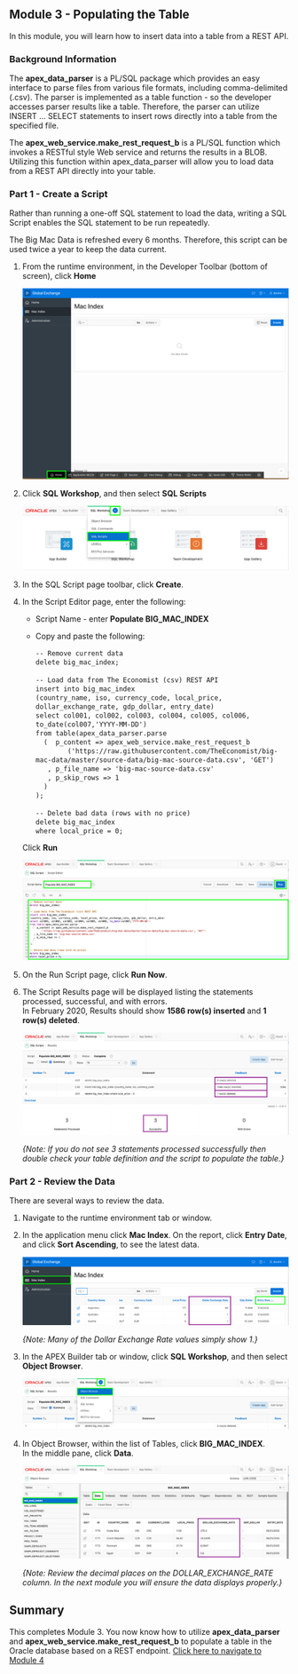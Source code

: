 ## Module 3 - Populating the Table

In this module, you will learn how to insert data into a table from a REST API. 

### Background Information

The **apex\_data_parser** is a PL/SQL package which provides an easy interface to parse files from various file formats, including comma-delimited (.csv). The parser is implemented as a table function - so the developer accesses parser results like a table. Therefore, the parser can utilize INSERT ... SELECT statements to insert rows directly into a table from the specified file.

The **apex\_web\_service.make\_rest\_request\_b** is a PL/SQL function which invokes a RESTful style Web service and returns the results in a BLOB. Utilizing this function within apex_data_parser will allow you to load data from a REST API directly into your table.

### **Part 1** - Create a Script
Rather than running a one-off SQL statement to load the data, writing a SQL Script enables the SQL statement to be run repeatedly.

The Big Mac Data is refreshed every 6 months. Therefore, this script can be used twice a year to keep the data current.

1. From the runtime environment, in the Developer Toolbar (bottom of screen), click **Home**

    ![](images/3/go-home.png)

2. Click **SQL Workshop**, and then select **SQL Scripts**

    ![](images/3/go-sql-scripts.png)

3. In the SQL Script page toolbar, click **Create**.

4. In the Script Editor page, enter the following:
    - Script Name - enter **Populate BIG\_MAC\_INDEX**
    -  Copy and paste the following:
      
        ```
        -- Remove current data
        delete big_mac_index;
        
        -- Load data from The Economist (csv) REST API
        insert into big_mac_index 
        (country_name, iso, currency_code, local_price, dollar_exchange_rate, gdp_dollar, entry_date)  
        select col001, col002, col003, col004, col005, col006, to_date(col007,'YYYY-MM-DD')  
        from table(apex_data_parser.parse  
          (  p_content => apex_web_service.make_rest_request_b
                ('https://raw.githubusercontent.com/TheEconomist/big-mac-data/master/source-data/big-mac-source-data.csv', 'GET')  
           , p_file_name => 'big-mac-source-data.csv'  
           , p_skip_rows => 1  
          )  
        );
        
        -- Delete bad data (rows with no price)
        delete big_mac_index  
        where local_price = 0;
        ```
    Click **Run**

    ![](images/3/set-script.png)

5. On the Run Script page, click **Run Now**.

6. The Script Results page will be displayed listing the statements processed, successful, and with errors.     
    In February 2020, Results should show **1586 row(s) inserted** and **1 row(s) deleted**.

    ![](images/3/script-results.png)

    *{Note: If you do not see 3 statements processed successfully then double check your table definition and the script to populate the table.}*

### **Part 2** - Review the Data
There are several ways to review the data. 

1. Navigate to the runtime environment tab or window.

2. In the application menu click **Mac Index**.
    On the report, click **Entry Date**, and click **Sort Ascending**, to see the latest data.
    
    ![](images/3/runtime.png)
    
    *{Note: Many of the Dollar Exchange Rate values simply show 1.}*

3. In the APEX Builder tab or window, click **SQL Workshop**, and then select **Object Browser**.
    
    ![](images/3/go-object-browser.png)
    
4. In Object Browser, within the list of Tables, click **BIG\_MAC_INDEX**.  
    In the middle pane, click **Data**.
    
    ![](images/3/review-data.png)
    
    *{Note: Review the decimal places on the _DOLLAR\_EXCHANGE\_RATE_ column. In the next module you will ensure the data displays properly.}*
    
## Summary
This completes Module 3. You now know how to utilize **apex\_data\_parser** and **apex\_web\_service.make\_rest\_request\_b** to populate a table in the Oracle database based on a REST endpoint. [Click here to navigate to Module 4](4-improving-report.md)
